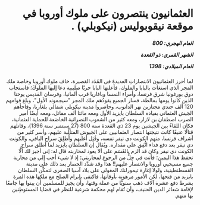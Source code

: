 <h1 dir="rtl">العثمانيون ينتصرون على ملوك أوروبا في موقعة نيقوبوليس (نيكوبلي) .</h1>

<h5 dir="rtl">العام الهجري:  800

الشهر القمري: ذو القعدة

العام الميلادي: 1398</h5>

<p dir="rtl">لما أحرز العثمانيون الانتصاراتِ العديدةَ في المُدَد القصيرة، خاف ملوك أوروبا وخاصة ملك المجر الذي استغاث بالبابا والملوك، فأعلنها البابا حربًا صليبية دعا إليها الملوكَ؛ فاستجاب دوق بورغونيا شرق فرنسا، وأمراء النمسا وبافاريا قرب ألمانيا، وفرسان القديس يوحنا الذين كانوا يومها بمالطة، فسار الجميع يقودُهم ملك المجر "سيجموند الأول"، وبلغ قوامهم 120 ألف جندي مجتازين نهر الدانوب، وحاصروا مدينة نيكوبلي شمالي بلغاريا، وفاجأهم الجيش العثماني بقيادة السلطان بايزيد الأول ومعه مائتا ألف مقاتل، ومعه أيضًا أمير الصرب اصطفان بن لازار، ومعه كثير من الشعوب النصرانية الخاضعة للحماية العثمانية، فكان اللقاءُ بين الجيشين يوم 23 ذي القعدة سنة 800 (27 سبتمبر سنة 1396)، وقاتلهم قتالًا عنيفًا كانت نتيجتها انتصار العثمانيين على الجيوش المتألِّبة عليهم، وأسر كثير من أشراف فرنسا، منهم الكونت دي نيفر نفسه، وقُتِل أغلبهم وأُطلِقَ سراح الباقي، والكونت دي نيفر بعد دفع فداء اتُّفِق على مقداره. ويُقال إن السلطان بايزيد لما أطلق سراح الكونت دي نيفر وكان قد ألزم بالقَسَم على ألا يعود لمحاربته قال له: إني أجيز لك ألَّا تحفظ هذا اليمين؛ فأنت في حِلٍّ من الرجوع لمحاربتي؛ إذ لا شيء أحب إلي من محاربة جميع مسيحيي أوروبا والانتصار عليهم!! هذا وقد شدَّد الحصار بعد ذلك على مدينة القسطنطينية، ولولا إغارة تيمورلنك المغولي على بلاد آسيا الصغرى لتمكَّن السلطان بايزيد من فتحها، لكن الأمور مرهونة بأوقاتها، فاكتفى بإبرام الصلح مع ملكها هذه المرة بشرط دفع عشرة آلاف ذهب سنويًّا من عملة وقتها، وأن يجيز للمسلمين أن يبنوا بها جامعًا لإقامة شعائر الدين الحنيف، وأن تُقام لهم محكمة شرعية للنظر في قضايا المستوطِنين بها منهم.</p></br>
